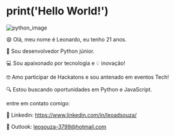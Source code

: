 # print('Hello World!')

![python_image](https://user-images.githubusercontent.com/63294406/98291593-2284ab80-1f8a-11eb-8685-1582bbfaf492.jpg)


😄 Olá, meu nome é Leonardo, eu tenho 21 anos.

🐍 Sou desenvolvedor Python júnior.

💻 Sou apaixonado por tecnologia e 💡 inovação! 

🤓 Amo participar de Hackatons e sou antenado em eventos Tech!

🔍 Estou buscando oportunidades em Python e JavaScript.

entre em contato comigo: 

💼 Linkedin: 
https://www.linkedin.com/in/leoadsouza/

📩 Outlook:
leosouza-3799@hotmail.com
